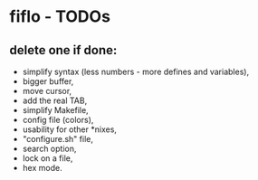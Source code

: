# fiflo - TODOs
## delete one if done:
- simplify syntax (less numbers - more defines and variables),
- bigger buffer,
- move cursor,
- add the real TAB,
- simplify Makefile,
- config file (colors),
- usability for other *nixes,
- "configure.sh" file,
- search option,
- lock on a file,
- hex mode.
